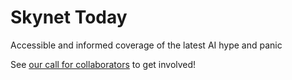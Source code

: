 # Skynet Today
Accessible and informed coverage of the latest AI hype and panic

See [our call for collaborators](http://www.skynettoday.com/content/editorials/call-for-collaborators/) to get involved!

